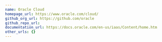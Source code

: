 ```yaml
---
name: Oracle Cloud
homepage_url: https://www.oracle.com/cloud/
github_org_url: https://github.com/oracle
github_repo_url:
documentation_url: https://docs.oracle.com/en-us/iaas/Content/home.htm
other_urls: {}
---
```

